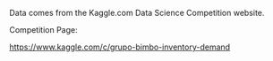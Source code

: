 Data comes from the Kaggle.com Data Science Competition website.

Competition Page:

https://www.kaggle.com/c/grupo-bimbo-inventory-demand
